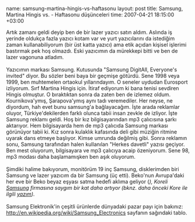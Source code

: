 name: samsung-martina-hingis-vs-haftasonu
layout: post
title: Samsung, Martina Hingis vs. - Haftasonu düşünceleri
time: 2007-04-21 18:15:00 +03:00

Artık zamanı geldi deyip ben de bir lazer yazıcı satın aldım. Aslında iş yerinde oldukça fazla yazıcı kotam var ve yurt yazıcılarını da istediğim zaman kullanabiliyorum (bir üst katta yazıcı) ama etik açıdan kişisel işlerimi bastırmak pek hoş olmazdı. Eski yazıcımın da mürekkepi bitti ve ben de lazer vagonuna atladım. <br /><br />Yazıcımın markası Samsung. Kutusunda "Samsung DigitAll, Everyone's invited" diyor. Bu sözler beni baya bir geçmişe götürdü. Sene 1998 veya 1999, ben muhtemelen ortaokul yıllarındayım. O seneler uydudan Eurosport izliyorum. Sırf Martina Hingis için. İtiraf ediyorum ki bana tenisi sevdiren Hingis olmuştur. O bıraktıktan sonra da zaten ben de izlemez oldum. Kournikova'ymış, Şarapova'ymış aynı tadı veremediler. Her neyse, ne diyordum, hah evet bunu samsung'a bağlayacağım. İşte arada reklamlar oluyor, Türkiye'dekilerden farklı olunca tabii insan zevkle de izliyor. İşte Samsung reklamı geldi. Hoş bir kız bilgisayarından mp3 çalıcısına şarkı aktarıyor. Hem bilgisayarda hem de mp3 çalıcıda Samsung markası görünüyor tabii ki. Kız sonra kulaklık kafasında deli gibi müziğin ritmine uyarak dans etmeye başlıyor. Kimse umrunda değilmiş gibi. Sonra reklamın sonu, Samsung tarafından halen kullanılan "Herkes davetli" yazısı geçiyor. Ben mest oluyorum, bilgisayara ve mp3 çalıcıya acaip özeniyorum. Sene 98, mp3 modası daha başlamamışken ben aşık oluyorum.<br /><br />Şimdiki halime bakıyorum, monitörüm 19 inç Samsung, disklerimden biri Samsung ve lazer yazıcım da bir Samsung (üç etti). Beko'nun Avrupa'daki her eve bir Beko beyaz eşyası satma hedefi aklıma geliyor (*), Koreli <a href="http://en.wikipedia.org/wiki/Samsung">Samsung</a> firmasına saygım bir kat daha artıyor (bknz. daha önceki Kore ile ilgili <a href="http://tayfunsen.blogspot.com/2007/03/trkiyenin-geri-kalml.html">yazım</a>).<br /><br />* Samsung Elektronik'in çeşitli ürünlerde dünyadaki pazar payı için bakınız: <a href="http://en.wikipedia.org/wiki/Samsung_Electronics">http://en.wikipedia.org/wiki/Samsung_Electronics</a> sayfanın sağındaki tablo.
